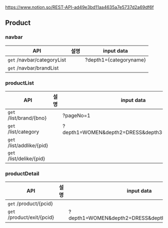 https://www.notion.so/REST-API-ad49e3bd11aa4635a7e5737d2a69df6f

## Product

### navbar

| API | 설명 | input data |
| --- | --- | --- |
| `get`  /navbar/categoryList |  | ?depth1={categoryname} |
| `get`  /navbar/brandList |  |  |

### productList

| API | 설명 | input data |
| --- | --- | --- |
| `get`  /list/brand/{bno} |  | ?pageNo=1 |
| `get`  /list/category |  | ?depth1=WOMEN&depth2=DRESS&depth3=MINI%20DRESS |
| `get`  /list/addlike/{pid} |  |  |
| `get`  /list/delike/{pid} |  |  |

### productDetail

| API | 설명 | input data |
| --- | --- | --- |
| `get`  /product/{pcid} |  |  |
| `get`  /product/exit/{pcid} |  | ?depth1=WOMEN&depth2=DRESS&depth3=MINI%20DRESS |
